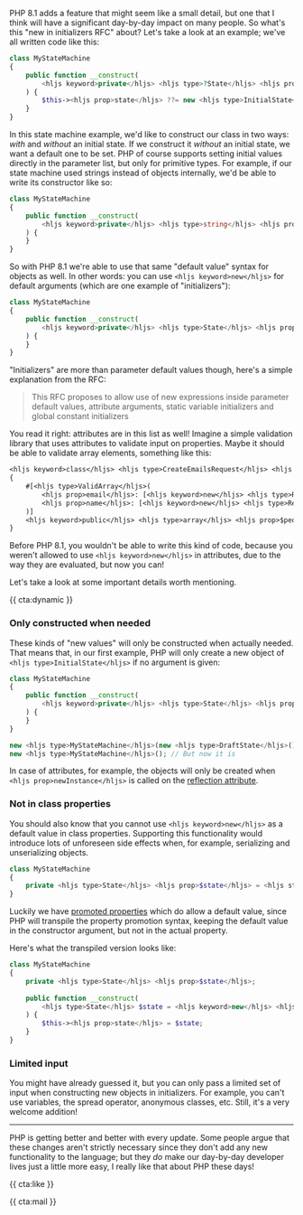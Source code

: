 PHP 8.1 adds a feature that might seem like a small detail, but one that I think will have a significant day-by-day impact on many people. So what's this "new in initializers RFC" about? Let's take a look at an example; we've all written code like this:

```php
class MyStateMachine
{
    public function __construct(
        <hljs keyword>private</hljs> <hljs type>?State</hljs> <hljs prop>$state</hljs> = <hljs keyword>null</hljs>,
    ) {
        $this-><hljs prop>state</hljs> ??= new <hljs type>InitialState</hljs>();
    }
}
```

In this state machine example, we'd like to construct our class in two ways: _with_ and _without_ an initial state. If we construct it _without_ an initial state, we want a default one to be set. PHP of course supports setting initial values directly in the parameter list, but only for primitive types. For example, if our state machine used strings instead of objects internally, we'd be able to write its constructor like so:

```php
class MyStateMachine
{
    public function __construct(
        <hljs keyword>private</hljs> <hljs type>string</hljs> <hljs prop>$state</hljs> = <hljs keyword>'initial'</hljs>,
    ) {
    }
}
```

So with PHP 8.1 we're able to use that same "default value" syntax for objects as well. In other words: you can use `<hljs keyword>new</hljs>` for default arguments (which are one example of "initializers"):

```php
class MyStateMachine
{
    public function __construct(
        <hljs keyword>private</hljs> <hljs type>State</hljs> <hljs prop>$state</hljs> = <hljs keyword>new</hljs> <hljs type>InitialState</hljs>(),
    ) {
    }
}
```

"Initializers" are more than parameter default values though, here's a simple explanation from the RFC:

> This RFC proposes to allow use of new expressions inside parameter default values, attribute arguments, static variable initializers and global constant initializers

You read it right: attributes are in this list as well! Imagine a simple validation library that uses attributes to validate input on properties. Maybe it should be able to validate array elements, something like this:


```txt
<hljs keyword>class</hljs> <hljs type>CreateEmailsRequest</hljs> <hljs keyword>extends</hljs> <hljs type>FormRequestData</hljs>
{
    #[<hljs type>ValidArray</hljs>(
        <hljs prop>email</hljs>: [<hljs keyword>new</hljs> <hljs type>Required</hljs>, <hljs keyword>new</hljs> <hljs type>ValidEmail</hljs>],
        <hljs prop>name</hljs>: [<hljs keyword>new</hljs> <hljs type>Required</hljs>, <hljs keyword>new</hljs> <hljs type>ValidString</hljs>],
    )]
    <hljs keyword>public</hljs> <hljs type>array</hljs> <hljs prop>$people</hljs>;
}
```

Before PHP 8.1, you wouldn't be able to write this kind of code, because you weren't allowed to use `<hljs keyword>new</hljs>` in attributes, due to the way they are evaluated, but now you can!

Let's take a look at some important details worth mentioning.

{{ cta:dynamic }}

### Only constructed when needed

These kinds of "new values" will only be constructed when actually needed. That means that, in our first example, PHP will only create a new object of `<hljs type>InitialState</hljs>` if no argument is given:

```php
class MyStateMachine
{
    public function __construct(
        <hljs keyword>private</hljs> <hljs type>State</hljs> <hljs prop>$state</hljs> = <hljs keyword>new</hljs> <hljs type>InitialState</hljs>(),
    ) {
    }
}

new <hljs type>MyStateMachine</hljs>(new <hljs type>DraftState</hljs>()); // No InitialState is created
new <hljs type>MyStateMachine</hljs>(); // But now it is
```

In case of attributes, for example, the objects will only be created when `<hljs prop>newInstance</hljs>` is called on the [reflection attribute](/blog/attributes-in-php-8).

### Not in class properties

You should also know that you cannot use `<hljs keyword>new</hljs>` as a default value in class properties. Supporting this functionality would introduce lots of unforeseen side effects when, for example, serializing and unserializing objects.

```php
class MyStateMachine
{
    private <hljs type>State</hljs> <hljs prop>$state</hljs> = <hljs striped><hljs keyword>new</hljs> <hljs type>InitialState</hljs>()</hljs>;
}
```

Luckily we have [promoted properties](/blog/constructor-promotion-in-php-8) which do allow a default value, since PHP will transpile the property promotion syntax, keeping the default value in the constructor argument, but not in the actual property.

Here's what the transpiled version looks like:

```php
class MyStateMachine
{
    private <hljs type>State</hljs> <hljs prop>$state</hljs>;
    
    public function __construct(
        <hljs type>State</hljs> $state = <hljs keyword>new</hljs> <hljs type>InitialState</hljs>(),
    ) {
        $this-><hljs prop>state</hljs> = $state;
    }
}
```

### Limited input

You might have already guessed it, but you can only pass a limited set of input when constructing new objects in initializers. For example, you can't use variables, the spread operator, anonymous classes, etc. Still, it's a very welcome addition!

---

PHP is getting better and better with every update. Some people argue that these changes aren't strictly necessary since they don't add any new functionality to the language; but they _do_ make our day-by-day developer lives just a little more easy, I really like that about PHP these days!

{{ cta:like }}

{{ cta:mail }}
